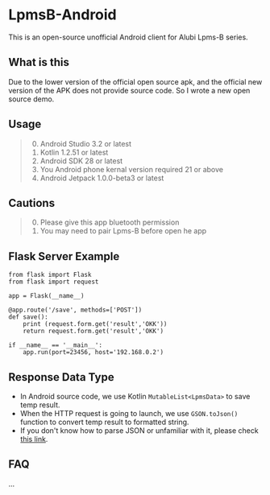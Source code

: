 # LpmsB-Android
This is an open-source unofficial Android client for Alubi Lpms-B series.

## What is this
Due to the lower version of the official open source apk, and the official new version of the APK does not provide source code.
So I wrote a new open source demo.

## Usage
> 0.   Android Studio 3.2 or latest
> 1.   Kotlin 1.2.51 or latest
> 2.   Android SDK 28 or latest
> 3.   You Android phone kernal version required 21 or above
> 4.   Android Jetpack 1.0.0-beta3 or latest

## Cautions
> 0.   Please give this app bluetooth permission
> 1.   You may need to pair Lpms-B before open he app

## Flask Server Example

    from flask import Flask
    from flask import request

    app = Flask(__name__)

    @app.route('/save', methods=['POST'])
    def save():
        print (request.form.get('result','OKK'))
        return request.form.get('result','OKK')

    if __name__ == '__main__':
        app.run(port=23456, host='192.168.0.2')

## Response Data Type
* In Android source code, we use Kotlin `MutableList<LpmsData>` to save temp result.
* When the HTTP request is going to launch, we use `GSON.toJson()` function to convert temp result to formatted string.
* If you don't know how to parse JSON or unfamiliar with it, please check [this link](http://www.json.org/).

## FAQ
...
